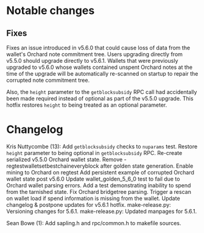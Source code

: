 Notable changes
===============

Fixes
-----

Fixes an issue introduced in v5.6.0 that could cause loss of data from the
wallet's Orchard note commitment tree. Users upgrading directly from v5.5.0
should upgrade directly to v5.6.1. Wallets that were previously upgraded to
v5.6.0 whose wallets contained unspent Orchard notes at the time of the upgrade
will be automatically re-scanned on startup to repair the corrupted note
commitment tree.

Also, the `height` parameter to the `getblocksubsidy` RPC call had accidentally
been made required instead of optional as part of the v5.5.0 upgrade. This
hotfix restores `height` to being treated as an optional parameter.

Changelog
=========

Kris Nuttycombe (13):
      Add `getblocksubsidy` checks to `nuparams` test.
      Restore `height` parameter to being optional in `getblocksubsidy` RPC.
      Re-create serialized v5.5.0 Orchard wallet state.
      Remove -regtestwalletsetbestchaineveryblock after golden state generation.
      Enable mining to Orchard on regtest
      Add persistent example of corrupted Orchard wallet state post v5.6.0
      Update wallet_golden_5_6_0 test to fail due to Orchard wallet parsing errors.
      Add a test demonstrating inability to spend from the tarnished state.
      Fix Orchard bridgetree parsing.
      Trigger a rescan on wallet load if spend information is missing from the wallet.
      Update changelog & postpone updates for v5.6.1 hotfix.
      make-release.py: Versioning changes for 5.6.1.
      make-release.py: Updated manpages for 5.6.1.

Sean Bowe (1):
      Add sapling.h and rpc/common.h to makefile sources.

